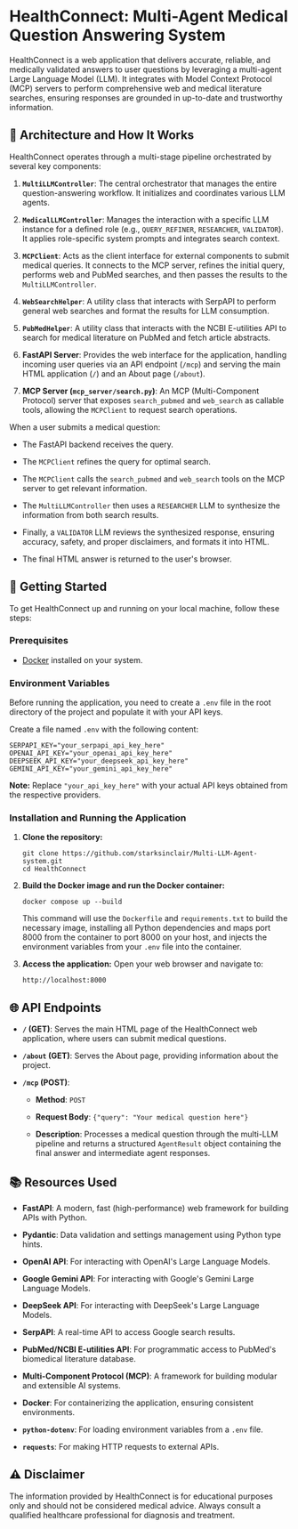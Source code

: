 # HealthConnect: Multi-Agent Medical Question Answering System

HealthConnect is a web application that delivers accurate, reliable, and medically validated answers to user questions by leveraging a multi-agent Large Language Model (LLM). It integrates with Model Context Protocol (MCP) servers to perform comprehensive web and medical literature searches, ensuring responses are grounded in up-to-date and trustworthy information.

## 🧠 Architecture and How It Works

HealthConnect operates through a multi-stage pipeline orchestrated by several key components:

1.  **`MultiLLMController`**: The central orchestrator that manages the entire question-answering workflow. It initializes and coordinates various LLM agents.

2.  **`MedicalLLMController`**: Manages the interaction with a specific LLM instance for a defined role (e.g., `QUERY_REFINER`, `RESEARCHER`, `VALIDATOR`). It applies role-specific system prompts and integrates search context.

3.  **`MCPClient`**: Acts as the client interface for external components to submit medical queries. It connects to the MCP server, refines the initial query, performs web and PubMed searches, and then passes the results to the `MultiLLMController`.

4.  **`WebSearchHelper`**: A utility class that interacts with SerpAPI to perform general web searches and format the results for LLM consumption.

5.  **`PubMedHelper`**: A utility class that interacts with the NCBI E-utilities API to search for medical literature on PubMed and fetch article abstracts.

6.  **FastAPI Server**: Provides the web interface for the application, handling incoming user queries via an API endpoint (`/mcp`) and serving the main HTML application (`/`) and an About page (`/about`).

7.  **MCP Server (`mcp_server/search.py`)**: An MCP (Multi-Component Protocol) server that exposes `search_pubmed` and `web_search` as callable tools, allowing the `MCPClient` to request search operations.

When a user submits a medical question:

* The FastAPI backend receives the query.

* The `MCPClient` refines the query for optimal search.

* The `MCPClient` calls the `search_pubmed` and `web_search` tools on the MCP server to get relevant information.

* The `MultiLLMController` then uses a `RESEARCHER` LLM to synthesize the information from both search results.

* Finally, a `VALIDATOR` LLM reviews the synthesized response, ensuring accuracy, safety, and proper disclaimers, and formats it into HTML.

* The final HTML answer is returned to the user's browser.

## 🚀 Getting Started

To get HealthConnect up and running on your local machine, follow these steps:

### Prerequisites

* [Docker](https://www.docker.com/get-started/) installed on your system.

### Environment Variables

Before running the application, you need to create a `.env` file in the root directory of the project and populate it with your API keys.

Create a file named `.env` with the following content:
```
SERPAPI_KEY="your_serpapi_api_key_here"
OPENAI_API_KEY="your_openai_api_key_here"
DEEPSEEK_API_KEY="your_deepseek_api_key_here"
GEMINI_API_KEY="your_gemini_api_key_here"

```

**Note:** Replace `"your_api_key_here"` with your actual API keys obtained from the respective providers.

### Installation and Running the Application

1.  **Clone the repository:**

    ```
    git clone https://github.com/starksinclair/Multi-LLM-Agent-system.git
    cd HealthConnect

    ```

2.  **Build the Docker image and  run the Docker container:**

    ```
    docker compose up --build

    ```

    This command will use the `Dockerfile` and `requirements.txt` to build the necessary image, installing all Python dependencies and maps port 8000 from the container to port 8000 on your host, and injects the environment variables from your `.env` file into the container.

3.  **Access the application:**
    Open your web browser and navigate to:

    ```
    http://localhost:8000

    ```

## 🌐 API Endpoints

* **`/` (GET)**: Serves the main HTML page of the HealthConnect web application, where users can submit medical questions.

* **`/about` (GET)**: Serves the About page, providing information about the project.

* **`/mcp` (POST)**:

    * **Method**: `POST`

    * **Request Body**: `{"query": "Your medical question here"}`

    * **Description**: Processes a medical question through the multi-LLM pipeline and returns a structured `AgentResult` object containing the final answer and intermediate agent responses.

## 📚 Resources Used

* **FastAPI**: A modern, fast (high-performance) web framework for building APIs with Python.

* **Pydantic**: Data validation and settings management using Python type hints.

* **OpenAI API**: For interacting with OpenAI's Large Language Models.

* **Google Gemini API**: For interacting with Google's Gemini Large Language Models.

* **DeepSeek API**: For interacting with DeepSeek's Large Language Models.

* **SerpAPI**: A real-time API to access Google search results.

* **PubMed/NCBI E-utilities API**: For programmatic access to PubMed's biomedical literature database.

* **Multi-Component Protocol (MCP)**: A framework for building modular and extensible AI systems.

* **Docker**: For containerizing the application, ensuring consistent environments.

* **`python-dotenv`**: For loading environment variables from a `.env` file.

* **`requests`**: For making HTTP requests to external APIs.

## ⚠️ Disclaimer

The information provided by HealthConnect is for educational purposes only and should not be considered medical advice. Always consult a qualified healthcare professional for diagnosis and treatment.
